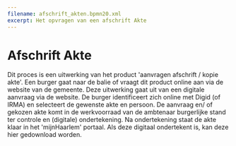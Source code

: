 ```yaml
---
filename: afschrift_akten.bpmn20.xml
excerpt: Het opvragen van een afschrift Akte
---
```


# Afschrift Akte
Dit proces is een uitwerking van het product 'aanvragen afschrift / kopie akte'. Een burger gaat naar de balie of vraagt dit product online aan via de website van de gemeente. Deze uitwerking gaat uit van een digitale aanvraag via de website. De burger identificeert zich online met Digid (of IRMA) en selecteert de gewenste akte en persoon. De aanvraag en/ of gekozen akte komt in de werkvoorraad van de ambtenaar burgerlijke stand ter controle en (digitale) ondertekening. Na ondertekening staat de akte klaar in het 'mijnHaarlem' portaal. Als deze digitaal ondertekent is, kan deze hier gedownload worden. 
